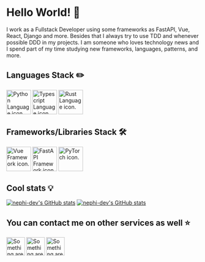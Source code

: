 # Hello World! 👋

I work as a Fullstack Developer using some frameworks as FastAPI, Vue, React, Django and more. Besides that I always try to use TDD and whenever possible DDD in my projects. I am someone who loves technology news and I spend part of my time studying new frameworks, languages, patterns, and more.

## Languages Stack ✏️

<a href="https://www.python.org"><img height=64 width=64 src='https://upload.wikimedia.org/wikipedia/commons/c/c3/Python-logo-notext.svg' alt='Python Language icon.'></img></a>
<a href="https://www.typescriptlang.org"><img height=64 width=64 src='https://upload.wikimedia.org/wikipedia/commons/4/4c/Typescript_logo_2020.svg' alt='Typescript Language icon.'></img></a>
<a href="https://www.rust-lang.org"><img height=64 width=64 src='https://www.rust-lang.org/static/images/rust-logo-blk.svg' alt='Rust Language icon.'></img></a>

## Frameworks/Libraries Stack 🛠️

<a href="https://vuejs.org"><img height=64 width=64 src='https://cdn.worldvectorlogo.com/logos/vue-9.svg' alt='Vue Framework icon.'></img></a>
<a href="https://fastapi.tiangolo.com"><img height=64 width=64 src='https://cdn.worldvectorlogo.com/logos/fastapi.svg' alt='FastAPI Framework icon.'></img></a>
<a href="https://pytorch.org"><img height=64 width=64 src='https://pytorch.org/assets/images/pytorch-logo.png' alt='PyTorch icon.'></img></a>

## Cool stats 💡

[![nephi-dev's GitHub stats](https://github-readme-stats.vercel.app/api?username=nephi-dev&show_icons=true&count_private=true&theme=dracula)](https://github.com/anuraghazra/github-readme-stats)
[![nephi-dev's GitHub stats](https://github-readme-stats.vercel.app/api/top-langs/?username=nephi-dev&layout=compact&langs_count=7&theme=dracula)](https://github.com/anuraghazra/github-readme-stats)

## You can contact me on other services as well ⭐

<a href='https://www.linkedin.com/in/m4theusmendes/'><img height=48 width=48 src='https://cdn4.iconfinder.com/data/icons/social-messaging-ui-color-shapes-2-free/128/social-linkedin-circle-512.png' alt='Something are wrong'></a>
<a href='https://www.instagram.com/matheus_nephi/'><img height=48 width=48 src='https://logodownload.org/wp-content/uploads/2017/04/instagram-logo.png' alt='Something are wrong'></a>
<a href='mailto:mattheus2015@yahoo.com.br'><img height=48 width=48 src='https://cdn4.iconfinder.com/data/icons/ionicons/512/icon-email-512.png' alt='Something are wrong'></a>
